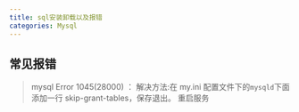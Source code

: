 ```yaml
---
title: sql安装卸载以及报错
categories: Mysql
---
```


## 常见报错

> mysql Error 1045(28000) ：
> 解决方法:在 my.ini 配置文件下的`mysqld`下面添加一行 skip-grant-tables，保存退出。 重启服务
